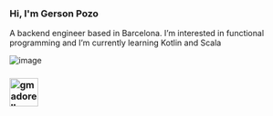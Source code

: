 ### Hi, I'm Gerson Pozo
A backend engineer based in Barcelona. I’m interested in functional programming and I’m currently learning Kotlin and Scala</h5>

![image](https://github.com/gerson24/gerson24/assets/15211852/d639c510-b006-4ca6-9eb4-d90c3eb65c61)

<h3 align="left"> <a href="https://www.linkedin.com/in/gersonpozo" target="blank"><img align="center" src="https://cdn.jsdelivr.net/npm/simple-icons@3.0.1/icons/linkedin.svg" alt="gmadorell" height="50" width="50" /></a> </h3>
